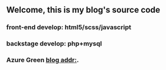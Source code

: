 ## Welcome, this is my blog's source code

### front-end develop: html5/scss/javascript
### backstage develop: php+mysql

### Azure Green [blog addr:](http://zhangjiawei.top).